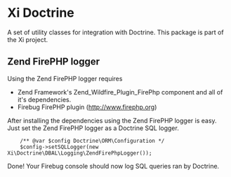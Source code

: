 # Xi Doctrine

A set of utility classes for integration with Doctrine. This package is part of
the Xi project.

Zend FirePHP logger
-------------------

Using the Zend FirePHP logger requires

* Zend Framework's Zend_Wildfire_Plugin_FirePhp component and all of it's dependencies.
* Firebug FirePHP plugin (http://www.firephp.org)

After installing the dependencies using the Zend FirePHP logger is easy. Just
set the Zend FirePHP logger as a Doctrine SQL logger.

        /** @var $config Doctrine\ORM\Configuration */
        $config->setSQLLogger(new Xi\Doctrine\DBAL\Logging\ZendFirePhpLogger());

Done! Your Firebug console should now log SQL queries ran by Doctrine.
